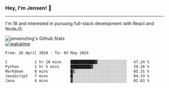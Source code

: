 ### Hey, I'm Jensen! 👋

---

I'm 18 and interested in pursuing full-stack development with React and NodeJS.

![jensenzhng's Github Stats](https://github-readme-stats.vercel.app/api?username=jensenzhng&theme=dark&show_icons=true&count_private=true)
<br />
[![wakatime](https://wakatime.com/badge/user/cbfc263d-3611-4e36-8278-8fad45fe3f62.svg)](https://wakatime.com/@cbfc263d-3611-4e36-8278-8fad45fe3f62)

<!--START_SECTION:waka-->

```txt
From: 26 April 2024 - To: 03 May 2024

C            1 hr 18 mins    ███████████▓░░░░░░░░░░░░░   47.24 %
Python       1 hr 5 mins     █████████▓░░░░░░░░░░░░░░░   39.26 %
Markdown     8 mins          █▒░░░░░░░░░░░░░░░░░░░░░░░   05.31 %
JavaScript   7 mins          █░░░░░░░░░░░░░░░░░░░░░░░░   04.33 %
Java         4 mins          ▓░░░░░░░░░░░░░░░░░░░░░░░░   02.83 %
```

<!--END_SECTION:waka-->
